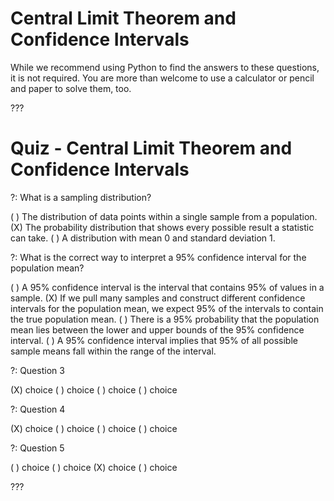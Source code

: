 # Central Limit Theorem and Confidence Intervals

While we recommend using Python to find the answers to these questions, it is not required. You are more than welcome to use a calculator or pencil and paper to solve them, too.

???

# Quiz - Central Limit Theorem and Confidence Intervals

?: What is a sampling distribution?

( ) The distribution of data points within a single sample from a population.
(X) The probability distribution that shows every possible result a statistic can take.
( ) A distribution with mean 0 and standard deviation 1.

?: What is the correct way to interpret a 95% confidence interval for the population mean? 

( ) A 95% confidence interval is the interval that contains 95% of values in a sample.
(X) If we pull many samples and construct different confidence intervals for the population mean, we expect 95% of the intervals to contain the true population mean. 
( ) There is a 95% probability that the population mean lies between the lower and upper bounds of the 95% confidence interval.
( ) A 95% confidence interval implies that 95% of all possible sample means fall within the range of the interval.

?: Question 3 

(X) choice
( ) choice
( ) choice
( ) choice

?: Question 4

(X) choice
( ) choice
( ) choice
( ) choice

?: Question 5 

( ) choice
( ) choice
(X) choice
( ) choice

???